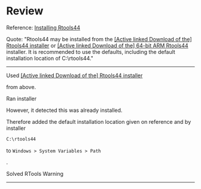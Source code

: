 # Review



Reference: [Installing Rtools44](https://cran.r-project.org/bin/windows/Rtools/rtools44/rtools.html)

Quote: "Rtools44 may be installed from the [[Active linked Download of the] Rtools44 installer](https://cran.r-project.org/bin/windows/Rtools/rtools44/files/rtools44-6104-6039.exe) or [[Active linked Download of the] 64-bit ARM Rtools44](https://cran.r-project.org/bin/windows/Rtools/rtools44/files/rtools44-aarch64-6104-6039.exe) installer. It is recommended to use the defaults, including the default installation location of C:\rtools44."

____

Used [[Active linked Download of the] Rtools44 installer](https://cran.r-project.org/bin/windows/Rtools/rtools44/files/rtools44-6104-6039.exe) 

from above.

Ran installer

However, it detected this was already installed.

Therefore added the default installation location given on reference and by installer

```bash
C:\rtools44
```

to `Windows > System Variables > Path`

.

Solved RTools Warning

____
